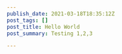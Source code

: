 ```yaml
---
publish_date: 2021-03-18T18:35:12Z
post_tags: []
post_title: Hello World
post_summary: Testing 1,2,3

---
```

